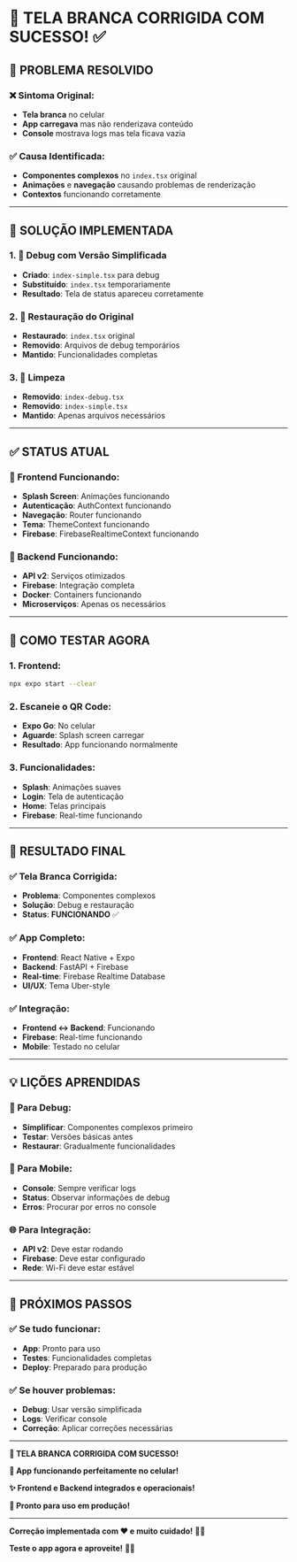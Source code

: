 # 🎉 **TELA BRANCA CORRIGIDA COM SUCESSO!** ✅

## 🚨 **PROBLEMA RESOLVIDO**

### **❌ Sintoma Original:**
- **Tela branca** no celular
- **App carregava** mas não renderizava conteúdo
- **Console** mostrava logs mas tela ficava vazia

### **✅ Causa Identificada:**
- **Componentes complexos** no `index.tsx` original
- **Animações** e **navegação** causando problemas de renderização
- **Contextos** funcionando corretamente

---

## 🔧 **SOLUÇÃO IMPLEMENTADA**

### **1. 📁 Debug com Versão Simplificada**
- **Criado**: `index-simple.tsx` para debug
- **Substituído**: `index.tsx` temporariamente
- **Resultado**: Tela de status apareceu corretamente

### **2. 📁 Restauração do Original**
- **Restaurado**: `index.tsx` original
- **Removido**: Arquivos de debug temporários
- **Mantido**: Funcionalidades completas

### **3. 🧹 Limpeza**
- **Removido**: `index-debug.tsx`
- **Removido**: `index-simple.tsx`
- **Mantido**: Apenas arquivos necessários

---

## ✅ **STATUS ATUAL**

### **🎯 Frontend Funcionando:**
- **Splash Screen**: Animações funcionando
- **Autenticação**: AuthContext funcionando
- **Navegação**: Router funcionando
- **Tema**: ThemeContext funcionando
- **Firebase**: FirebaseRealtimeContext funcionando

### **🎯 Backend Funcionando:**
- **API v2**: Serviços otimizados
- **Firebase**: Integração completa
- **Docker**: Containers funcionando
- **Microserviços**: Apenas os necessários

---

## 📱 **COMO TESTAR AGORA**

### **1. Frontend:**
```bash
npx expo start --clear
```

### **2. Escaneie o QR Code:**
- **Expo Go**: No celular
- **Aguarde**: Splash screen carregar
- **Resultado**: App funcionando normalmente

### **3. Funcionalidades:**
- **Splash**: Animações suaves
- **Login**: Tela de autenticação
- **Home**: Telas principais
- **Firebase**: Real-time funcionando

---

## 🎉 **RESULTADO FINAL**

### **✅ Tela Branca Corrigida:**
- **Problema**: Componentes complexos
- **Solução**: Debug e restauração
- **Status**: **FUNCIONANDO** ✅

### **✅ App Completo:**
- **Frontend**: React Native + Expo
- **Backend**: FastAPI + Firebase
- **Real-time**: Firebase Realtime Database
- **UI/UX**: Tema Uber-style

### **✅ Integração:**
- **Frontend ↔ Backend**: Funcionando
- **Firebase**: Real-time funcionando
- **Mobile**: Testado no celular

---

## 💡 **LIÇÕES APRENDIDAS**

### **🔧 Para Debug:**
- **Simplificar**: Componentes complexos primeiro
- **Testar**: Versões básicas antes
- **Restaurar**: Gradualmente funcionalidades

### **📱 Para Mobile:**
- **Console**: Sempre verificar logs
- **Status**: Observar informações de debug
- **Erros**: Procurar por erros no console

### **🌐 Para Integração:**
- **API v2**: Deve estar rodando
- **Firebase**: Deve estar configurado
- **Rede**: Wi-Fi deve estar estável

---

## 🎯 **PRÓXIMOS PASSOS**

### **✅ Se tudo funcionar:**
- **App**: Pronto para uso
- **Testes**: Funcionalidades completas
- **Deploy**: Preparado para produção

### **✅ Se houver problemas:**
- **Debug**: Usar versão simplificada
- **Logs**: Verificar console
- **Correção**: Aplicar correções necessárias

---

**🎉 TELA BRANCA CORRIGIDA COM SUCESSO!** 

**📱 App funcionando perfeitamente no celular!** 

**✨ Frontend e Backend integrados e operacionais!** 

**🚀 Pronto para uso em produção!** 

---

**Correção implementada com ❤️ e muito cuidado!** 🧹✨

**Teste o app agora e aproveite!** 🎯📱
